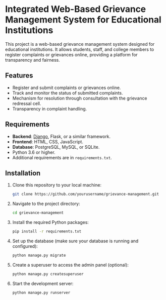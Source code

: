 # Integrated Web-Based Grievance Management System for Educational Institutions

This project is a web-based grievance management system designed for educational institutions. It allows students, staff, and college members to register complaints or grievances online, providing a platform for transparency and fairness.



## Features
- Register and submit complaints or grievances online.
- Track and monitor the status of submitted complaints.
- Mechanism for resolution through consultation with the grievance redressal cell.
- Transparency in complaint handling.

## Requirements
- **Backend**: [Django](https://www.djangoproject.com/), Flask, or a similar framework.
- **Frontend**: HTML, CSS, JavaScript.
- **Database**: PostgreSQL, MySQL, or SQLite.
- Python 3.6 or higher.
- Additional requirements are in `requirements.txt`.

## Installation
1. Clone this repository to your local machine:
   ```bash
   git clone https://github.com/yourusername/grievance-management.git
2. Navigate to the project directory:
   ```bash
   cd grievance-management
3. Install the required Python packages:
   ```bash
   pip install -r requirements.txt
4. Set up the database (make sure your database is running and configured):
   ```bash
   python manage.py migrate
5. Create a superuser to access the admin panel (optional):
   ```bash
   python manage.py createsuperuser
6. Start the development server:
   ```bash
   python manage.py runserver

